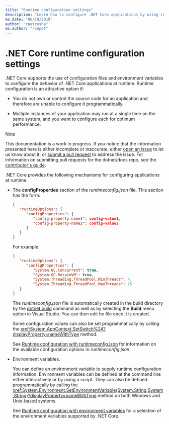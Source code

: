 ```yaml
---
title: "Runtime configuration settings"
description: "Learn how to configure .NET Core applications by using runtime configuration settings."
ms.date: "06/19/2019"
author: "rpetrusha"
ms.author: "ronpet"
---
```

# .NET Core runtime configuration settings

.NET Core supports the use of configuration files and environment variables to configure the behavior of .NET Core applications at runtime. Runtime configuration is an attractive option if:

- You do not own or control the source code for an application and therefore are unable to configure it programmatically.

- Multiple instances of your application may run at a single time on the same system, and you want to configure each for optimum performance.

> [!NOTE]
> This documentation is a work in progress. If you notice that the information presented here is either incomplete or inaccurate, either [open an issue](https://github.com/dotnet/docs/issues) to let us know about it, or [submit a pull request](https://github.com/dotnet/docs/pulls) to address the issue. For information on submitting pull requests for the dotnet/docs repo, see the [contributor's guide](https://github.com/dotnet/docs/blob/master/CONTRIBUTING.md).
 
.NET Core provides the following mechanisms for configuring applications at runtime:

- The **configProperties** section of the *runtimeconfig.json* file. This section has the form:

   ```json
   {
      "runtimeOptions": {
         "configProperties": {
            "config-property-name1": config-value1,
            "config-property-name2": config-value2
         }
      }
   }
   ```

   For example:

   ```json
   {
      "runtimeOptions": {
         "configProperties": {
            "System.GC.Concurrent": true,
            "System.GC.RetainVM": true,
            "System.Threading.ThreadPool.MinThreads": 4,
            "System.Threading.ThreadPool.MaxThreads": 25
      }
   }
   ```

   The *runtimeconfig.json* file is automatically created in the build directory by the [dotnet build](..\tools\dotnet-build.md) command as well as by selecting the **Build** menu option in Visual Studio. You can then edit he file once it is created.

   Some configuration values can also be set programmatically by calling the <xref:System.AppContext.SetSwitch%2A?displayProperty=nameWithType> method.

   See [Runtime configuration with runtimeconfig.json](runtimeconfig.md) for information on the available configuration options in *runtimeconfig.json*.

- Environment variables.

   You can define an environment variable to supply runtime configuration information. Environment variables can be defined at the command line either interactively or by using a script. They can also be defined programmatically by calling the <xref:System.Environment.SetEnvironmentVariable(System.String,System.String)?displayProperty=nameWithType> method on both Windows and Unix-based systems.

   See [Runtime configuration with environment variables](envvars.md) for a selection of the environment variables supported by .NET Core.
